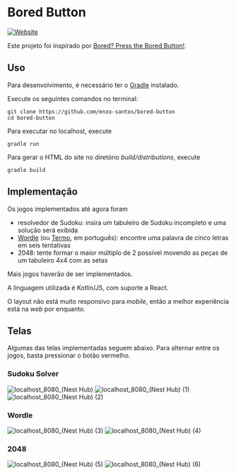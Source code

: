 # Bored Button

[![Website](https://img.shields.io/website?up_message=online&down_message=offline&url=https%3A%2F%2Fenzo-santos.github.io%2Fbored-button%2F)](https://enzo-santos.github.io/bored-button/)

Este projeto foi inspirado por [Bored? Press the Bored Button!](https://www.boredbutton.com/).

## Uso

Para desenvolvimento, é necessário ter o [Gradle](https://gradle.org/install/) instalado.

Execute os seguintes comandos no terminal:

```shell
git clone https://github.com/enzo-santos/bored-button
cd bored-button
```

Para executar no localhost, execute

```shell
gradle run
```

Para gerar o HTML do site no diretório *build/distributions*, execute

```shell
gradle build
```

## Implementação

Os jogos implementados até agora foram

- resolvedor de Sudoku: insira um tabuleiro de Sudoku incompleto e uma solução será exibida 
- [Wordle](https://www.nytimes.com/games/wordle/index.html) (ou [Termo](https://term.ooo/), em português): encontre uma palavra de cinco letras em seis tentativas
- 2048: tente formar o maior múltiplo de 2 possível movendo as peças de um tabuleiro 4x4 com as setas

Mais jogos haverão de ser implementados.

A linguagem utilizada é Kotlin/JS, com suporte a React. 

O layout não está muito responsivo para *mobile*, então a melhor experiência está na *web* por enquanto.

## Telas

Algumas das telas implementadas seguem abaixo. Para alternar entre os jogos, basta pressionar o botão vermelho.

### Sudoku Solver

![localhost_8080_(Nest Hub)](https://github.com/enzo-santos/bored-button/assets/22715629/6b097d92-a23f-47c3-bcbb-7e22f252e760)
![localhost_8080_(Nest Hub) (1)](https://github.com/enzo-santos/bored-button/assets/22715629/8e1dafc2-6728-4e1e-ba67-40f3934fc2ad)
![localhost_8080_(Nest Hub) (2)](https://github.com/enzo-santos/bored-button/assets/22715629/13fce67d-8f9f-4b97-8c5d-ddaf44b7266b)

### Wordle

![localhost_8080_(Nest Hub) (3)](https://github.com/enzo-santos/bored-button/assets/22715629/8d80c439-0815-40e7-b69a-bb49de53263c)
![localhost_8080_(Nest Hub) (4)](https://github.com/enzo-santos/bored-button/assets/22715629/3e11ed96-b32e-4d17-b684-8aff19c9d977)

### 2048

![localhost_8080_(Nest Hub) (5)](https://github.com/enzo-santos/bored-button/assets/22715629/9770ed36-e6ae-4a3d-9036-74a9c8cdbff4)
![localhost_8080_(Nest Hub) (6)](https://github.com/enzo-santos/bored-button/assets/22715629/061bb20d-951c-4ea2-854b-ae5f45b0522f)

